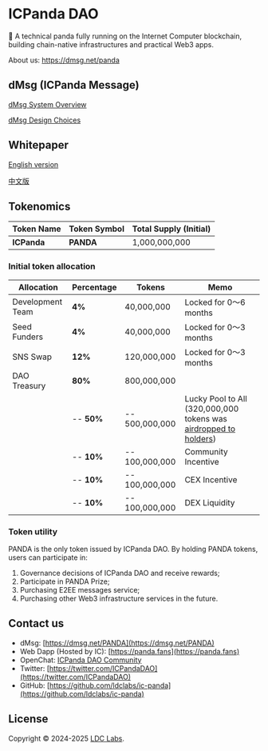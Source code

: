 # ICPanda DAO
🐼 A technical panda fully running on the Internet Computer blockchain, building chain-native infrastructures and practical Web3 apps.

About us: https://dmsg.net/panda

## dMsg (ICPanda Message)

[dMsg System Overview](./docs/dMsg_system_overview.md)

[dMsg Design Choices](./docs/dMsg_design_choices.md)

## Whitepaper

[English version](./whitepaper/en.md)

[中文版](./whitepaper/zh.md)

## Tokenomics

| Token Name  | Token Symbol | Total Supply (Initial) |
| ----------- | ------------ | ---------------------- |
| **ICPanda** | **PANDA**    | 1,000,000,000          |

### Initial token allocation

| Allocation       | Percentage | Tokens         | Memo                                                                                                                                                    |
| ---------------- | ---------- | -------------- | ------------------------------------------------------------------------------------------------------------------------------------------------------- |
| Development Team | **4%**     | 40,000,000     | Locked for 0～6 months                                                                                                                                  |
| Seed Funders     | **4%**     | 40,000,000     | Locked for 0～3 months                                                                                                                                  |
| SNS Swap         | **12%**    | 120,000,000    | Locked for 0～3 months                                                                                                                                  |
| DAO Treasury     | **80%**    | 800,000,000    |                                                                                                                                                         |
|                  | -- **50%** | -- 500,000,000 | Lucky Pool to All (320,000,000 tokens was [airdropped to holders](https://dashboard.internetcomputer.org/sns/d7wvo-iiaaa-aaaaq-aacsq-cai/proposal/108)) |
|                  | -- **10%** | -- 100,000,000 | Community Incentive                                                                                                                                     |
|                  | -- **10%** | -- 100,000,000 | CEX Incentive                                                                                                                                           |
|                  | -- **10%** | -- 100,000,000 | DEX Liquidity                                                                                                                                           |

### Token utility

PANDA is the only token issued by ICPanda DAO. By holding PANDA tokens, users can participate in:

1. Governance decisions of ICPanda DAO and receive rewards;
2. Participate in PANDA Prize;
3. Purchasing E2EE messages service;
4. Purchasing other Web3 infrastructure services in the future.

## Contact us

- dMsg: [https://dmsg.net/PANDA](https://dmsg.net/PANDA)
- Web Dapp (Hosted by IC): [https://panda.fans](https://panda.fans)
- OpenChat: [ICPanda DAO Community](https://oc.app/community/dqcvf-haaaa-aaaar-a5uqq-cai)
- Twitter: [https://twitter.com/ICPandaDAO](https://twitter.com/ICPandaDAO)
- GitHub: [https://github.com/ldclabs/ic-panda](https://github.com/ldclabs/ic-panda)

## License
Copyright © 2024-2025 [LDC Labs](https://github.com/ldclabs).